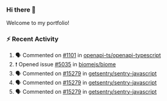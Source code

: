 ### Hi there 👋
Welcome to my portfolio!

### ⚡ Recent Activity
<!--START_SECTION:activity-->
1. 🗣 Commented on [#1101](https://github.com/openapi-ts/openapi-typescript/issues/1101#issuecomment-2738173042) in [openapi-ts/openapi-typescript](https://github.com/openapi-ts/openapi-typescript)
2. ❗ Opened issue [#5035](https://github.com/biomejs/biome/issues/5035) in [biomejs/biome](https://github.com/biomejs/biome)
3. 🗣 Commented on [#15279](https://github.com/getsentry/sentry-javascript/issues/15279#issuecomment-2632359635) in [getsentry/sentry-javascript](https://github.com/getsentry/sentry-javascript)
4. 🗣 Commented on [#15279](https://github.com/getsentry/sentry-javascript/issues/15279#issuecomment-2632326431) in [getsentry/sentry-javascript](https://github.com/getsentry/sentry-javascript)
5. 🗣 Commented on [#15279](https://github.com/getsentry/sentry-javascript/issues/15279#issuecomment-2632093575) in [getsentry/sentry-javascript](https://github.com/getsentry/sentry-javascript)
<!--END_SECTION:activity-->
